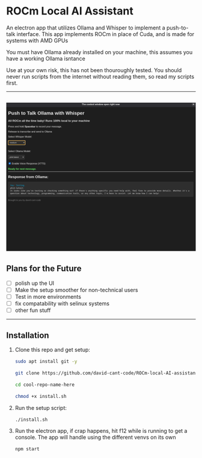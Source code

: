 # ROCm Local AI Assistant
An electron app that utilizes Ollama and Whisper to implement a push-to-talk interface. This app implements ROCm in place of Cuda, and is made for systems with AMD GPUs

You must have Ollama already installed on your machine, this assumes you have a working Ollama isntance

Use at your own risk, this has not been thouroughly tested. You should never run scripts from the internet without reading them, so read my scripts first.

---
![Screenshot of the app](assets/screenGrab1.png)
---

## Plans for the Future

- [ ] polish up the UI
- [ ] Make the setup smoother for non-technical users
- [ ] Test in more environments
- [ ] fix compatability with selinux systems
- [ ] other fun stuff

---


## Installation

1. Clone this repo and get setup:
    ```bash
    sudo apt install git -y
    ```
    ```bash
    git clone https://github.com/david-cant-code/ROCm-local-AI-assistant-with-Ollama-and-Whisper
    ```
    ```bash
    cd cool-repo-name-here
    ```
    ```bash
    chmod +x install.sh
    ```

2. Run the setup script:
    ```bash
    ./install.sh
    ```
5. Run the electron app, if crap happens, hit f12 while is running to get a console. The app will handle using the different venvs on its own
   ```bash
   npm start
   ```
